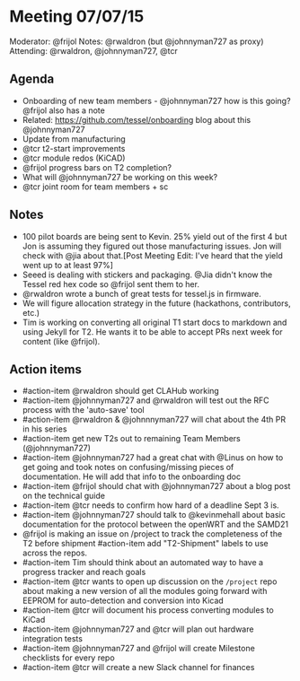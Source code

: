 # Meeting 07/07/15
Moderator: @frijol
Notes: @rwaldron (but @johnnyman727 as proxy)
Attending: @rwaldron, @johnnyman727, @tcr

## Agenda

* Onboarding of new team members - @johnnyman727 how is this going? @frijol also has a note
* Related: https://github.com/tessel/onboarding blog about this @johnnyman727 
* Update from manufacturing
* @tcr t2-start improvements
* @tcr module redos (KiCAD)
* @frijol progress bars on T2 completion?
* What will @johnnyman727 be working on this week?
* @tcr joint room for team members + sc

## Notes
- 100 pilot boards are being sent to Kevin. 25% yield out of the first 4 but Jon is assuming they figured out those manufacturing issues. Jon will check with @jia about that.[Post Meeting Edit: I've heard that the yield went up to at least 97%]
- Seeed is dealing with stickers and packaging. @Jia didn't know the Tessel red hex code so @frijol sent them to her.
- @rwaldron wrote a bunch of great tests for tessel.js in firmware.
- We will figure allocation strategy in the future (hackathons, contributors, etc.)
- Tim is working on converting all original T1 start docs to markdown and using Jekyll for T2. He wants it to be able to accept PRs next week for content (like @frijol).

## Action items
- #action-item @rwaldron should get CLAHub working
- #action-item @johnnyman727 and @rwaldron will test out the RFC process with the 'auto-save' tool
- #action-item @rwaldron & @johnnnyman727 will chat about the 4th PR in his series
- #action-item get new T2s out to remaining Team Members (@johnnyman727)
- #action-item @johnnyman727 had a great chat with @Linus on how to get going and took notes on confusing/missing pieces of documentation. He will add that info to the onboarding doc
- #action-item @frijol should chat with @johnnyman727 about a blog post on the technical guide
- #action-item @tcr needs to confirm how hard of a deadline Sept 3 is.
- #action-item @johnnyman727 should talk to @kevinmehall about basic documentation for the protocol between the openWRT and the SAMD21
- @frijol is making an issue on /project to track the completeness of the T2 before shipment #action-item add "T2-Shipment" labels to use across the repos.
- #action-item Tim should think about an automated way to have a progress tracker and reach goals
- #action-item @tcr wants to open up discussion on the `/project` repo about making a new version of all the modules going forward with EEPROM for auto-detection and conversion into Kicad
- #action-item @tcr will document his process converting modules to KiCad
- #action-item @johnnyman727 and @tcr will plan out hardware integration tests
- #action-item @johnnyman727 and @frijol will create Milestone checklists for every repo
- #action-item @tcr will create a new Slack channel for finances
